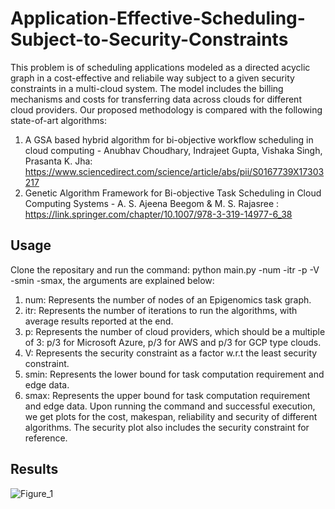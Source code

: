 # Application-Effective-Scheduling-Subject-to-Security-Constraints
This problem is of scheduling applications modeled as a directed acyclic graph in a cost-effective and reliabile way subject to a given security constraints in a multi-cloud system. The model includes the billing mechanisms and costs for transferring data across clouds for different cloud providers. Our proposed methodology is compared with the following state-of-art algorithms:

1) A GSA based hybrid algorithm for bi-objective workflow scheduling in cloud computing - Anubhav Choudhary, Indrajeet Gupta, Vishaka Singh, Prasanta K. Jha: https://www.sciencedirect.com/science/article/abs/pii/S0167739X17303217
2) Genetic Algorithm Framework for Bi-objective Task Scheduling in Cloud Computing Systems - A. S. Ajeena Beegom & M. S. Rajasree : https://link.springer.com/chapter/10.1007/978-3-319-14977-6_38

## Usage
Clone the repositary and run the command: python main.py -num -itr -p -V -smin -smax, the arguments are explained below:

1) num: Represents the number of nodes of an Epigenomics task graph.
2) itr: Represents the number of iterations to run the algorithms, with average results reported at the end.
3) p: Represents the number of cloud providers, which should be a multiple of 3: p/3 for Microsoft Azure, p/3 for AWS and p/3 for GCP type clouds.
4) V: Represents the security constraint as a factor w.r.t the least security constraint.
5) smin: Represents the lower bound for task computation requirement and edge data.
6) smax: Represents the upper bound for task computation requirement and edge data.
Upon running the command and successful execution, we get plots for the cost, makespan, reliability and security of different algorithms. The security plot also includes the security constraint for reference.

## Results
![Figure_1](https://user-images.githubusercontent.com/64606981/203858602-f4c2c1ca-0f21-4df5-8264-96dbb2bf5111.png)
